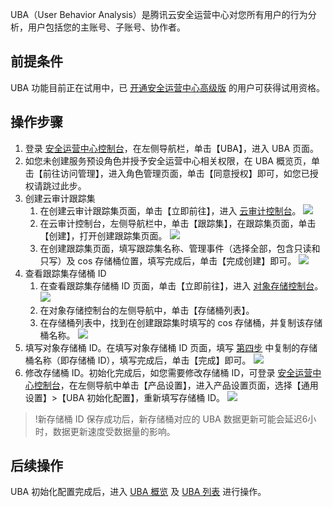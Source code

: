 UBA（User Behavior Analysis）是腾讯云安全运营中心对您所有用户的行为分析，用户包括您的主账号、子账号、协作者。
## 前提条件
UBA 功能目前正在试用中，已 [开通安全运营中心高级版](https://buy.cloud.tencent.com/soc) 的用户可获得试用资格。
## 操作步骤
1. 登录 [安全运营中心控制台](https://console.cloud.tencent.com/ssav2/account)，在左侧导航栏，单击【UBA】，进入 UBA 页面。
2. 如您未创建服务预设角色并授予安全运营中心相关权限，在 UBA 概览页，单击【前往访问管理】，进入角色管理页面，单击【同意授权】即可，如您已授权请跳过此步。
2. 创建云审计跟踪集
	1. 在创建云审计跟踪集页面，单击【立即前往】，进入 [云审计控制台](https://console.cloud.tencent.com/cloudaudit/audit)。
![](https://main.qcloudimg.com/raw/b67c7263d0611d78d2d58d2c48258dc3.png)
	2. 在云审计控制台，左侧导航栏中，单击【跟踪集】，在跟踪集页面，单击【创建】，打开创建跟踪集页面。
		![](https://main.qcloudimg.com/raw/98ab88c79330a5c33c54608ec4ae4c49.png)
	3. 在创建跟踪集页面，填写跟踪集名称、管理事件（选择全部，包含只读和只写）及 cos 存储桶位置，填写完成后，单击【完成创建】即可。
		![](https://main.qcloudimg.com/raw/9ba869f1ec824f953369a9e39b2cd7fd.png)
	<span id="fuzhi"></span>
2. 查看跟踪集存储桶 ID
	1. 在查看跟踪集存储桶 ID 页面，单击【立即前往】，进入 [对象存储控制台](https://console.cloud.tencent.com/cos5/bucket)。
		![](https://main.qcloudimg.com/raw/6cb155c15c49842a65b3b58522de747b.png)
	2. 在对象存储控制台的左侧导航中，单击【存储桶列表】。
	3. 在存储桶列表中，找到在创建跟踪集时填写的 cos 存储桶，并复制该存储桶名称。
		![](https://main.qcloudimg.com/raw/20886eb9186bc026a41fc7a378e6e81a.png)
3. 填写对象存储桶 ID。在填写对象存储桶 ID 页面，填写 [第四步](#fuzhi) 中复制的存储桶名称（即存储桶 ID），填写完成后，单击【完成】即可。
	![](https://main.qcloudimg.com/raw/75b314613318e730c9e13a9432cbb9d6.png)
6. 修改存储桶 ID。初始化完成后，如您需要修改存储桶 ID，可登录 [安全运营中心控制台](https://console.cloud.tencent.com/ssav2/setting)，在左侧导航中单击【产品设置】，进入产品设置页面，选择【通用设置】>【UBA 初始化配置】，重新填写存储桶 ID。
![](https://main.qcloudimg.com/raw/9530ff52d8a44a015a4fb928aec11ec8.png)
>!新存储桶 ID 保存成功后，新存储桶对应的 UBA 数据更新可能会延迟6小时，数据更新速度受数据量的影响。


## 后续操作
UBA 初始化配置完成后，进入 [UBA 概览](https://cloud.tencent.com/document/product/664/41791) 及 [UBA 列表](https://cloud.tencent.com/document/product/664/41792) 进行操作。
